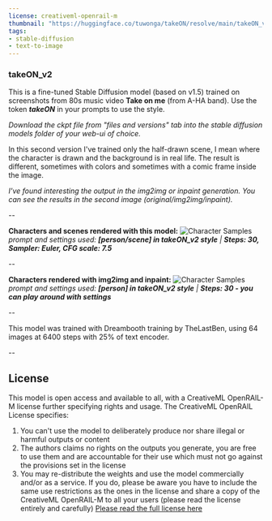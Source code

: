 ```yaml
---
license: creativeml-openrail-m
thumbnail: "https://huggingface.co/tuwonga/takeON/resolve/main/takeON_v2_prev.jpg"
tags:
- stable-diffusion
- text-to-image
---
```

### takeON_v2
This is a fine-tuned Stable Diffusion model (based on v1.5) trained on screenshots from 80s music video **Take on me** (from A-HA band). Use the token **_takeON_** in your prompts to use the style.

_Download the ckpt file from "files and versions" tab into the stable diffusion models folder of your web-ui of choice._

In this second version I've trained only the half-drawn scene, I mean where the character is drawn and the background is in real life. The result is different, sometimes with colors and sometimes with a comic frame inside the image.

_I've found interesting the output in the img2img or inpaint generation. You can see the results in the second image (original/img2img/inpaint)._


--

**Characters and scenes rendered with this model:**
![Character Samples](https://huggingface.co/tuwonga/takeON_v2/resolve/main/takeON_v2_prev2.jpg)
  _prompt and settings used: **[person/scene] in takeON_v2 style** | **Steps: 30, Sampler: Euler, CFG scale: 7.5**_
  
--

**Characters rendered with img2img and inpaint:**
![Character Samples](https://huggingface.co/tuwonga/takeON_v2/resolve/main/takeON_v2_prev.jpg)
  _prompt and settings used: **[person] in takeON_v2 style** | **Steps: 30 - you can play around with settings**_
  
--

This model was trained with Dreambooth training by TheLastBen, using 64 images at 6400 steps with 25% of text encoder.

--
## License
This model is open access and available to all, with a CreativeML OpenRAIL-M license further specifying rights and usage.
The CreativeML OpenRAIL License specifies: 
1. You can't use the model to deliberately produce nor share illegal or harmful outputs or content 
2. The authors claims no rights on the outputs you generate, you are free to use them and are accountable for their use which must not go against the provisions set in the license
3. You may re-distribute the weights and use the model commercially and/or as a service. If you do, please be aware you have to include the same use restrictions as the ones in the license and share a copy of the CreativeML OpenRAIL-M to all your users (please read the license entirely and carefully)
[Please read the full license here](https://huggingface.co/spaces/CompVis/stable-diffusion-license)
